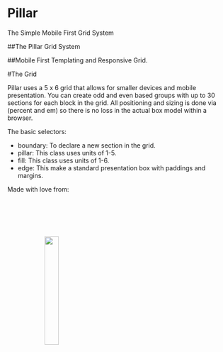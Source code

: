 Pillar 
======
The Simple Mobile First Grid System

##The Pillar Grid System

##Mobile First Templating and Responsive Grid.

#The Grid

Pillar uses a 5 x 6 grid that allows for smaller devices and mobile presentation. You can create odd and even based groups with up to 30 sections for each block in the grid.  All positioning and sizing is done via (percent and em) so there is no loss in the actual box model within a browser.

The basic selectors:

- boundary: To declare a new section in the grid.
- pillar: This class uses units of 1-5.
- fill: This class uses units of 1-6.
- edge: This make a standard presentation box with paddings and margins.

Made with love from:

<img src="http://sass-lang.com/assets/img/logos/logo-235e394c.png" style="width:25%;margin:5em;padding:1em;">
